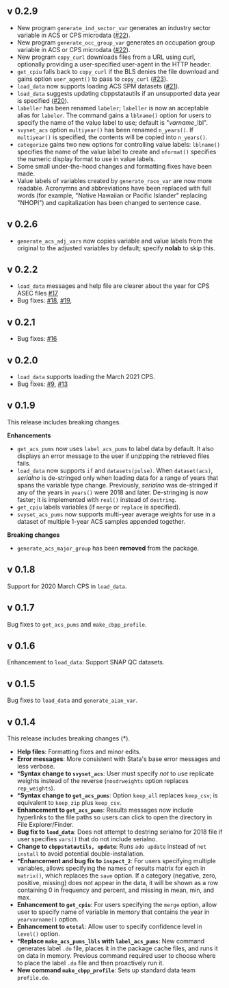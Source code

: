 
## v 0.2.9

- New program `generate_ind_sector_var` generates an industry sector variable in ACS or CPS microdata ([#22](https://github.com/CenterOnBudget/cbpp-stata-utils/issues/22)).
- New program `generate_occ_group_var` generates an occupation group variable in ACS or CPS microdata ([#22](https://github.com/CenterOnBudget/cbpp-stata-utils/issues/22)).
- New program `copy_curl` downloads files from a URL using curl, optionally providing a user-specified user-agent in the HTTP header.
- `get_cpiu` falls back to `copy_curl` if the BLS denies the file download and gains option `user_agent()` to pass to `copy_curl` ([#23](https://github.com/CenterOnBudget/cbpp-stata-utils/issues/23)). 
- `load_data` now supports loading ACS SPM datasets ([#21](https://github.com/CenterOnBudget/cbpp-stata-utils/issues/21)).
- `load_data` suggests updating cbppstatautils if an unsupported data year is specified ([#20](https://github.com/CenterOnBudget/cbpp-stata-utils/issues/20)).
- `labeller` has been renamed `labeler`; `labeller` is now an acceptable alias for `labeler`. The command gains a `lblname()` option for users to specify the name of the value label to use; default is "*varname*_lbl".
- `svyset_acs` option `multiyear()` has been renamed `n_years()`. If `multiyear()` is specified, the contents will be copied into `n_years()`.
- `categorize` gains two new options for controlling value labels: `lblname()` specifies the name of the value label to create and `nformat()` specifies the numeric display format to use in value labels.
- Some small under-the-hood changes and formatting fixes have been made.
- Value labels of variables created by `generate_race_var` are now more readable. Acronymns and abbreviations have been replaced with full words (for example, "Native Hawaiian or Pacific Islander" replacing "NHOPI") and capitalization has been changed to sentence case.


## v 0.2.6

- `generate_acs_adj_vars` now copies variable and value labels from the original to the adjusted variables by default; specify **nolab** to skip this.


## v 0.2.2

- `load_data` messages and help file are clearer about the year for CPS ASEC files [#17](https://github.com/CenterOnBudget/cbpp-stata-utils/issues/17)
- Bug fixes: [#18](https://github.com/CenterOnBudget/cbpp-stata-utils/issues/18), [#19](https://github.com/CenterOnBudget/cbpp-stata-utils/issues/19), 


## v 0.2.1

- Bug fixes: [#16](https://github.com/CenterOnBudget/cbpp-stata-utils/issues/16)

## v 0.2.0

- `load_data` supports loading the March 2021 CPS.
- Bug fixes: [#9](https://github.com/CenterOnBudget/cbpp-stata-utils/issues/9), [#13](https://github.com/CenterOnBudget/cbpp-stata-utils/issues/13)


## v 0.1.9

This release includes breaking changes.

__Enhancements__

- `get_acs_pums` now uses `label_acs_pums` to label data by default. It also displays an error message to the user if unzipping the retrieved files fails.
- `load_data` now supports `if` and `datasets(pulse)`. When `dataset(acs)`, _serialno_ is de-stringed only when loading data for a range of years that spans the variable type change. Previously, _serialno_ was de-stringed if any of the years in `years()` were 2018 and later. De-stringing is now faster; it is implemented with `real()` instead of `destring`.
- `get_cpiu` labels variables (if `merge` or `replace` is specified).
- `svyset_acs_pums` now supports multi-year average weights for use in a dataset of multiple 1-year ACS samples appended together.

__Breaking changes__

- `generate_acs_major_group` has been __removed__ from the package. 


## v 0.1.8

Support for 2020 March CPS in `load_data`.

## v 0.1.7

Bug fixes to `get_acs_pums` and `make_cbpp_profile`.


## v 0.1.6

Enhancement to `load_data`: Support SNAP QC datasets.


## v 0.1.5

Bug fixes to `load_data` and `generate_aian_var`.


## v 0.1.4

This release includes breaking changes (*).

- **Help files**: Formatting fixes and minor edits.
- **Error messages**: More consistent with Stata's base error messages and less verbose.
- ***Syntax change to `svyset_acs`**: User must specify _not_ to use replicate weights instead of the reverse (`nosdrweights` option replaces `rep_weights`).
- ***Syntax change to `get_acs_pums`**: Option `keep_all` replaces `keep_csv`; is equivalent to `keep_zip` plus `keep_csv`. 
- **Enhancement to `get_acs_pums`**: Results messages now include hyperlinks to the file paths so users can click to open the directory in File Explorer/Finder.
- **Bug fix to `load_data`**: Does not attempt to destring serialno for 2018 file if user specifies `vars()` that do not include serialno.
- **Change to `cbppstatautils, update`**: Runs `ado update` instead of `net install` to avoid potential double-installation.
- ***Enhancement and bug fix to `inspect_2`**: For users specifying multiple variables, allows specifying the names of results matrix for each in `matrix()`, which replaces the `save` option. If a category (negative, zero, positive, missing) does not appear in the data, it will be shown as a row containing 0 in frequency and percent, and missing in mean, min, and max.
- **Enhancement to `get_cpiu`**: For users specifying the `merge` option, allow user to specify name of variable in memory that contains the year in `yearvarname()` option. 
- **Enhancement to `etotal`**: Allow user to specify confidence level in `level()` option.
- ***Replace `make_acs_pums_lbls` with `label_acs_pums`**: New command generates label `.do` file, places it in the package cache files, and runs it on data in memory. Previous command required user to choose where to place the label `.do` file and then proactively run it.
- **New command `make_cbpp_profile`**: Sets up standard data team `profile.do`. 

